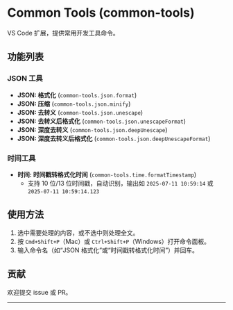 # Common Tools (common-tools)

VS Code 扩展，提供常用开发工具命令。

## 功能列表

### JSON 工具
- **JSON: 格式化** (`common-tools.json.format`)
- **JSON: 压缩** (`common-tools.json.minify`)
- **JSON: 去转义** (`common-tools.json.unescape`)
- **JSON: 去转义后格式化** (`common-tools.json.unescapeFormat`)
- **JSON: 深度去转义** (`common-tools.json.deepUnescape`)
- **JSON: 深度去转义后格式化** (`common-tools.json.deepUnescapeFormat`)

### 时间工具
- **时间: 时间戳转格式化时间** (`common-tools.time.formatTimestamp`)
  - 支持 10 位/13 位时间戳，自动识别，输出如 `2025-07-11 10:59:14` 或 `2025-07-11 10:59:14.123`

## 使用方法
1. 选中需要处理的内容，或不选中则处理全文。
2. 按 `Cmd+Shift+P`（Mac）或 `Ctrl+Shift+P`（Windows）打开命令面板。
3. 输入命令名（如“JSON 格式化”或“时间戳转格式化时间”）并回车。

## 贡献
欢迎提交 issue 或 PR。

---

